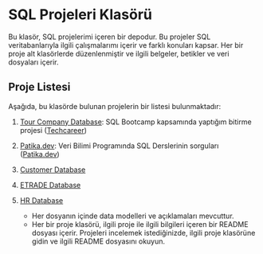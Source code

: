 # SQL Projeleri Klasörü

Bu klasör, SQL projelerimi içeren bir depodur. Bu projeler SQL veritabanlarıyla ilgili çalışmalarımı içerir ve farklı konuları kapsar. Her bir proje alt klasörlerde düzenlenmiştir ve ilgili belgeler, betikler ve veri dosyaları içerir.

## Proje Listesi

Aşağıda, bu klasörde bulunan projelerin bir listesi bulunmaktadır:

1. [Tour Company Database](https://github.com/metincanayar/SQL/tree/main/Tour%20Company%20Database): SQL Bootcamp kapsamında yaptığım bitirme projesi ([Techcareer](https://www.techcareer.net/))

2. [Patika.dev](https://github.com/metincanayar/SQL/tree/main/Patika.dev): Veri Bilimi Programında SQL Derslerinin sorguları ([Patika.dev](https://www.patika.dev/tr))

3. [Customer Database](https://github.com/metincanayar/SQL/tree/main/Customer%20Database)
4. [ETRADE Database](https://github.com/metincanayar/SQL/tree/main/ETRADE%20Database)
5. [HR Database](https://github.com/metincanayar/SQL/tree/main/HR%20Database)



     - Her dosyanın içinde data modelleri ve açıklamaları mevcuttur.
     - Her bir proje klasörü, ilgili proje ile ilgili bilgileri içeren bir README dosyası içerir. Projeleri incelemek istediğinizde, ilgili proje klasörüne gidin ve ilgili README dosyasını okuyun.
